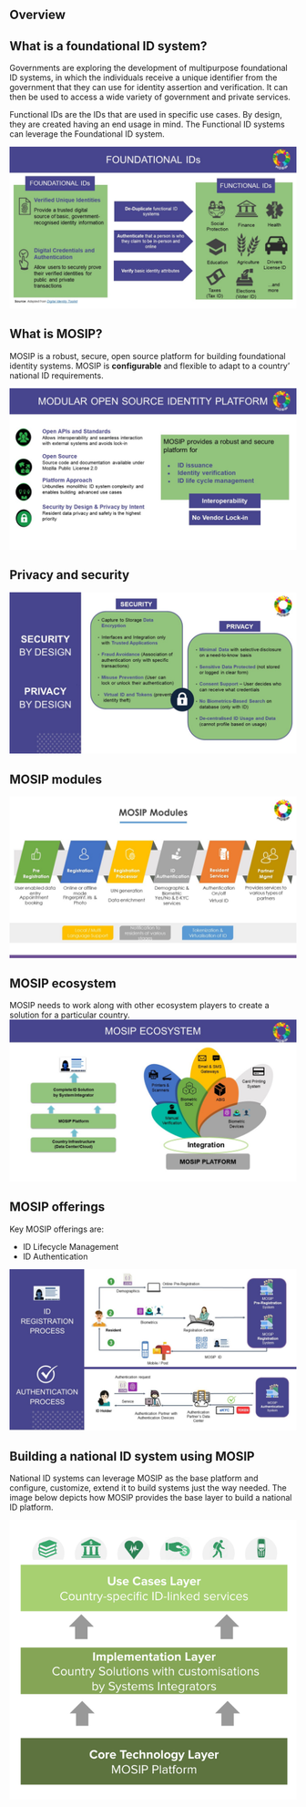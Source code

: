 ## Overview

## What is a foundational ID system?
Governments are exploring the development of multipurpose foundational ID systems, in which the individuals receive a unique identifier from the government that they can use for identity assertion and verification. It can then be used to access a wide variety of government and private services.  

Functional IDs are the IDs that are used in specific use cases. By design, they are created having an end usage in mind. The Functional ID systems can leverage the Foundational ID system.

![](_images/foundational-id-systems.jpg)

## What is MOSIP?
MOSIP is a robust, secure, open source platform for building foundational identity systems.
MOSIP is **configurable** and flexible to adapt to a country’ national ID requirements.

![](_images/mosip-features.jpg)

## Privacy and security 
![](_images/privacy-and-security.jpg)

## MOSIP modules
![](_images/all-modules.jpg)

## MOSIP ecosystem

MOSIP needs to work along with other ecosystem players to create a solution for a particular country.
![](_images/mosip-ecosystem.jpg)

## MOSIP offerings
Key MOSIP offerings are:
* ID Lifecycle Management
* ID Authentication

![](_images/mosip-offerings.jpg)

## Building a national ID system using MOSIP
National ID systems can leverage MOSIP as the base platform and configure, customize, extend it to build systems just the way needed. The image below depicts how MOSIP provides the base layer to build a national ID platform.

![](_images/layers.png)
